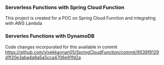 ### Serverless Functions with Spring Cloud Function

This project is created for a POC on Spring Cloud Function and integrating with AWS Lambda

### Serverles Functions with DynamoDB

Code changes incorporated for this available in commit https://github.com/vivekkannan05/SpringCloudFunction/commit/9539f9129d1f20e3aba4a8a5a5cca4706e91fd2a
